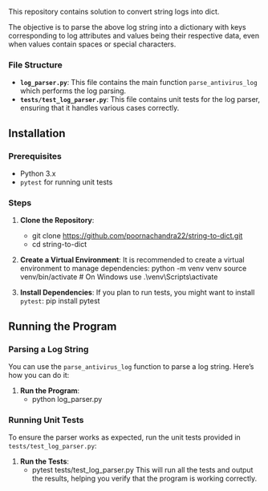 This repository contains solution to convert string logs into dict.

The objective is to parse the above log string into a dictionary with keys corresponding to log attributes and values being their respective data, even when values contain spaces or special characters.

### File Structure

- **`log_parser.py`**: This file contains the main function `parse_antivirus_log` which performs the log parsing.
- **`tests/test_log_parser.py`**: This file contains unit tests for the log parser, ensuring that it handles various cases correctly.

## Installation

### Prerequisites

- Python 3.x
- `pytest` for running unit tests

### Steps

1. **Clone the Repository**:
    - git clone https://github.com/poornachandra22/string-to-dict.git
    - cd string-to-dict

2. **Create a Virtual Environment**:
    It is recommended to create a virtual environment to manage dependencies:
    python -m venv venv
    source venv/bin/activate  # On Windows use .\venv\Scripts\activate

3. **Install Dependencies**:
    If you plan to run tests, you might want to install `pytest`:
    pip install pytest

## Running the Program

### Parsing a Log String

You can use the `parse_antivirus_log` function to parse a log string. Here’s how you can do it:

1. **Run the Program**:
   - python log_parser.py

### Running Unit Tests

To ensure the parser works as expected, run the unit tests provided in `tests/test_log_parser.py`:

1. **Run the Tests**:
    - pytest tests/test_log_parser.py
    This will run all the tests and output the results, helping you verify that the program is working correctly.
